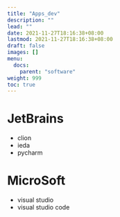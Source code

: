 ```yaml
---
title: "Apps_dev"
description: ""
lead: ""
date: 2021-11-27T18:16:38+08:00
lastmod: 2021-11-27T18:16:38+08:00
draft: false
images: []
menu: 
  docs:
    parent: "software"
weight: 999
toc: true
---
```


# JetBrains

- clion
- ieda
- pycharm

# MicroSoft

- visual studio
- visual studio code


